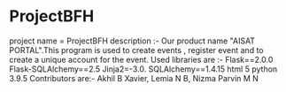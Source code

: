 # ProjectBFH
project name = ProjectBFH
description :-
Our product name "AISAT PORTAL".This program is used to create events , register event and to create a unique account for the event.
Used libraries are :-
                     Flask==2.0.0 
                     Flask-SQLAlchemy==2.5
                     Jinja2=-3.0.
                     SQLAlchemy==1.4.15
                     html 5
                     python 3.9.5
Contributors are:- Akhil B Xavier, Lemia N B, Nizma Parvin M N
